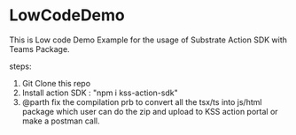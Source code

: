 # LowCodeDemo
This is Low code Demo Example for the usage of Substrate Action SDK with Teams Package.


steps:
1) Git Clone this repo
2) Install action SDK : "npm i kss-action-sdk"
3) @parth fix the compilation prb to convert all the tsx/ts into js/html package 
    which user can do the zip and upload to KSS action portal or make a postman call.

